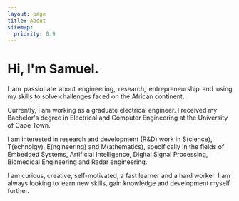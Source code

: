 ```yaml
---
layout: page
title: About
sitemap:
  priority: 0.9
---
```


<h1>Hi, I'm Samuel.</h1>

<p style="text-align:justify">
I am passionate about engineering, research, entrepreneurship and using my skills to solve challenges faced on the African continent. 

Currently, I am working as a graduate electrical engineer. I received my Bachelor's degree in Electrical and Computer Engineering at the University of Cape Town.

I am interested in research and development (R&D) work in S(cience), T(echnolgy), E(ngineering) and M(athematics), specifically in the fields of Embedded Systems, Artificial Intelligence, Digital Signal Processing, Biomedical Engineering and Radar engineering.

I am curious, creative, self-motivated, a fast learner and a hard worker. I am always looking to learn new skills, gain knowledge and development myself further.
</p>